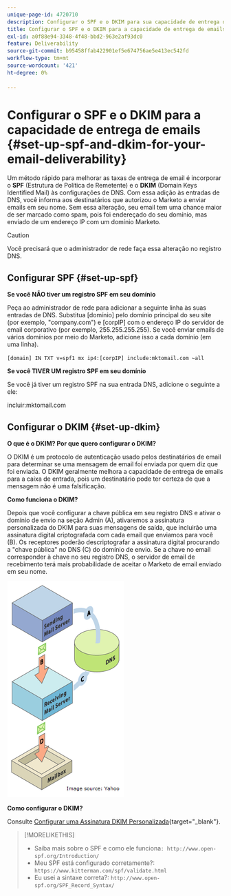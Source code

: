 ```yaml
---
unique-page-id: 4720710
description: Configurar o SPF e o DKIM para sua capacidade de entrega de email - Documentação do Marketo - Documentação do produto
title: Configurar o SPF e o DKIM para a capacidade de entrega de emails
exl-id: a0f88e94-3348-4f48-bbd2-963e2af93dc0
feature: Deliverability
source-git-commit: b95458ffab422901ef5e674756ae5e413ec542fd
workflow-type: tm+mt
source-wordcount: '421'
ht-degree: 0%

---
```


# Configurar o SPF e o DKIM para a capacidade de entrega de emails {#set-up-spf-and-dkim-for-your-email-deliverability}

Um método rápido para melhorar as taxas de entrega de email é incorporar o **SPF** (Estrutura de Política de Remetente) e o **DKIM** (Domain Keys Identified Mail) às configurações de DNS. Com essa adição às entradas de DNS, você informa aos destinatários que autorizou o Marketo a enviar emails em seu nome. Sem essa alteração, seu email tem uma chance maior de ser marcado como spam, pois foi endereçado do seu domínio, mas enviado de um endereço IP com um domínio Marketo.

>[!CAUTION]
>
>Você precisará que o administrador de rede faça essa alteração no registro DNS.

## Configurar SPF {#set-up-spf}

**Se você NÃO tiver um registro SPF em seu domínio**

Peça ao administrador de rede para adicionar a seguinte linha às suas entradas de DNS. Substitua [domínio] pelo domínio principal do seu site (por exemplo, &quot;company.com&quot;) e [corpIP] com o endereço IP do servidor de email corporativo (por exemplo, 255.255.255.255). Se você enviar emails de vários domínios por meio do Marketo, adicione isso a cada domínio (em uma linha).

`[domain] IN TXT v=spf1 mx ip4:[corpIP] include:mktomail.com ~all`

**Se você TIVER UM registro SPF em seu domínio**

Se você já tiver um registro SPF na sua entrada DNS, adicione o seguinte a ele:

incluir:mktomail.com

## Configurar o DKIM {#set-up-dkim}

**O que é o DKIM? Por que quero configurar o DKIM?**

O DKIM é um protocolo de autenticação usado pelos destinatários de email para determinar se uma mensagem de email foi enviada por quem diz que foi enviada. O DKIM geralmente melhora a capacidade de entrega de emails para a caixa de entrada, pois um destinatário pode ter certeza de que a mensagem não é uma falsificação.

**Como funciona o DKIM?**

Depois que você configurar a chave pública em seu registro DNS e ativar o domínio de envio na seção Admin (A), ativaremos a assinatura personalizada do DKIM para suas mensagens de saída, que incluirão uma assinatura digital criptografada com cada email que enviamos para você (B). Os receptores poderão descriptografar a assinatura digital procurando a &quot;chave pública&quot; no DNS (C) do domínio de envio. Se a chave no email corresponder à chave no seu registro DNS, o servidor de email de recebimento terá mais probabilidade de aceitar o Marketo de email enviado em seu nome.

![](assets/image2015-1-12-13-3a56-3a55.png)

**Como configurar o DKIM?**

Consulte [Configurar uma Assinatura DKIM Personalizada](/help/marketo/product-docs/email-marketing/deliverability/set-up-a-custom-dkim-signature.md){target="_blank"}.

>[!MORELIKETHIS]
>
>* Saiba mais sobre o SPF e como ele funciona`: http://www.open-spf.org/Introduction/`
>* Meu SPF está configurado corretamente?: `https://www.kitterman.com/spf/validate.html`
>* Eu usei a sintaxe correta?: `http://www.open-spf.org/SPF_Record_Syntax/`
